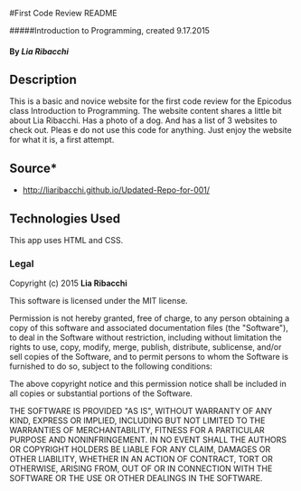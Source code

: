#First Code Review README

#####Introduction to Programming, created 9.17.2015

#### By _**Lia Ribacchi**_

## Description

This is a basic and novice website for the first code review for the Epicodus class Introduction to Programming. The website content shares a little bit about Lia Ribacchi. Has a photo of a dog. And has a list of 3 websites to check out. Pleas e do not use this code for anything. Just enjoy the website for what it is, a first attempt.

## Source* 
* http://liaribacchi.github.io/Updated-Repo-for-001/


## Technologies Used

This app uses HTML and CSS.


### Legal

Copyright (c) 2015 **Lia Ribacchi**

This software is licensed under the MIT license.

Permission is not hereby granted, free of charge, to any person obtaining a copy
of this software and associated documentation files (the "Software"), to deal
in the Software without restriction, including without limitation the rights
to use, copy, modify, merge, publish, distribute, sublicense, and/or sell
copies of the Software, and to permit persons to whom the Software is
furnished to do so, subject to the following conditions:

The above copyright notice and this permission notice shall be included in
all copies or substantial portions of the Software.

THE SOFTWARE IS PROVIDED "AS IS", WITHOUT WARRANTY OF ANY KIND, EXPRESS OR
IMPLIED, INCLUDING BUT NOT LIMITED TO THE WARRANTIES OF MERCHANTABILITY,
FITNESS FOR A PARTICULAR PURPOSE AND NONINFRINGEMENT. IN NO EVENT SHALL THE
AUTHORS OR COPYRIGHT HOLDERS BE LIABLE FOR ANY CLAIM, DAMAGES OR OTHER
LIABILITY, WHETHER IN AN ACTION OF CONTRACT, TORT OR OTHERWISE, ARISING FROM,
OUT OF OR IN CONNECTION WITH THE SOFTWARE OR THE USE OR OTHER DEALINGS IN
THE SOFTWARE.
